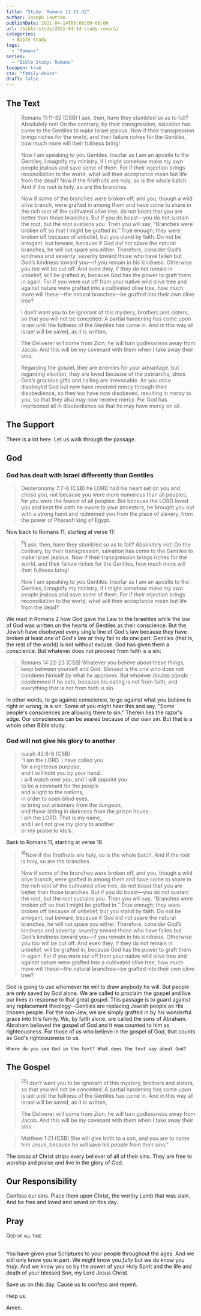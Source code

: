```yaml
---
title: "Study: Romans 11:11-32"
author: Joseph Louthan
publishDate: 2021-04-14T06:00:00-06:00
url: /bible-study/2021-04-14-study-romans/
categories:
  - Bible Study
tags:
  - "Romans"
series:
  - "Bible Study: Romans"
tocopen: true
css: "family-devos"
draft: false
---
```

## The Text

>Romans 11:11-32 (CSB) I ask, then, have they stumbled so as to fall? Absolutely not! On the contrary, by their transgression, salvation has come to the Gentiles to make Israel jealous. Now if their transgression brings riches for the world, and their failure riches for the Gentiles, how much more will their fullness bring!
>
>Now I am speaking to you Gentiles. Insofar as I am an apostle to the Gentiles, I magnify my ministry, if I might somehow make my own people jealous and save some of them. For if their rejection brings reconciliation to the world, what will their acceptance mean but life from the dead? Now if the firstfruits are holy, so is the whole batch. And if the root is holy, so are the branches.
>
>Now if some of the branches were broken off, and you, though a wild olive branch, were grafted in among them and have come to share in the rich root of the cultivated olive tree, do not boast that you are better than those branches. But if you do boast—you do not sustain the root, but the root sustains you. Then you will say, “Branches were broken off so that I might be grafted in.” True enough; they were broken off because of unbelief, but you stand by faith. Do not be arrogant, but beware, because if God did not spare the natural branches, he will not spare you either. Therefore, consider God’s kindness and severity: severity toward those who have fallen but God’s kindness toward you—if you remain in his kindness. Otherwise you too will be cut off. And even they, if they do not remain in unbelief, will be grafted in, because God has the power to graft them in again. For if you were cut off from your native wild olive tree and against nature were grafted into a cultivated olive tree, how much more will these—the natural branches—be grafted into their own olive tree?
>
>I don’t want you to be ignorant of this mystery, brothers and sisters, so that you will not be conceited: A partial hardening has come upon Israel until the fullness of the Gentiles has come in. And in this way all Israel will be saved, as it is written,
>
>The Deliverer will come from Zion;
>he will turn godlessness away from Jacob.
>And this will be my covenant with them
>when I take away their sins.
>
>Regarding the gospel, they are enemies for your advantage, but regarding election, they are loved because of the patriarchs, since God’s gracious gifts and calling are irrevocable. As you once disobeyed God but now have received mercy through their disobedience, so they too have now disobeyed, resulting in mercy to you, so that they also may now receive mercy. For God has imprisoned all in disobedience so that he may have mercy on all.

## The Support

There is a lot here. Let us walk through the passage.

## God

### God has dealt with Israel differently than Gentiles

>Deuteronomy 7:7-8 (CSB) he LORD had his heart set on you and chose you, not because you were more numerous than all peoples, for you were the fewest of all peoples. But because the LORD loved you and kept the oath he swore to your ancestors, he brought you out with a strong hand and redeemed you from the place of slavery, from the power of Pharaoh king of Egypt.

Now back to Romans 11, starting at verse 11:

><sup>11</sup>I ask, then, have they stumbled so as to fall? Absolutely not! On the contrary, by their transgression, salvation has come to the Gentiles to make Israel jealous. Now if their transgression brings riches for the world, and their failure riches for the Gentiles, how much more will their fullness bring!
>
>Now I am speaking to you Gentiles. Insofar as I am an apostle to the Gentiles, I magnify my ministry, if I might somehow make my own people jealous and save some of them. For if their rejection brings reconciliation to the world, what will their acceptance mean but life from the dead?

We read in Romans 2 how God gave the Law to the Israelites while the law of God was written on the hearts of Gentiles as their conscience. But the Jewish have disobeyed every single line of God's law because they have broken at least one of God's law or they fail to do one part. Gentiles (that is, the rest of the world) is not without excuse. God has given them a conscience. But whatever does not proceed from faith is a sin:

>Romans 14:22-23 (CSB) Whatever you believe about these things, keep between yourself and God. Blessed is the one who does not condemn himself by what he approves. But whoever doubts stands condemned if he eats, because his eating is not from faith, and everything that is not from faith is sin.

In other words, to go against conscience, to go against what you believe is right or wrong, is a sin. Some of you might hear this and say, "Some people's consciences are allowing them to sin." Therein lies the razor's edge. Our consciences can be seared because of our own sin. But that is a whole other Bible study.

### God will not give his glory to another

>Isaiah 42:6-8 (CSB)  
>“I am the LORD. I have called you  
>for a righteous purpose,  
>and I will hold you by your hand.  
>I will watch over you, and I will appoint you  
>to be a covenant for the people  
>and a light to the nations,  
>in order to open blind eyes,  
>to bring out prisoners from the dungeon,  
>and those sitting in darkness from the prison house.  
>I am the LORD. That is my name,  
>and I will not give my glory to another  
>or my praise to idols.

Back to Romans 11, starting at verse 16

><sup>16</sup>Now if the firstfruits are holy, so is the whole batch. And if the root is holy, so are the branches.
>
>Now if some of the branches were broken off, and you, though a wild olive branch, were grafted in among them and have come to share in the rich root of the cultivated olive tree, do not boast that you are better than those branches. But if you do boast—you do not sustain the root, but the root sustains you. Then you will say, “Branches were broken off so that I might be grafted in.” True enough; they were broken off because of unbelief, but you stand by faith. Do not be arrogant, but beware, because if God did not spare the natural branches, he will not spare you either. Therefore, consider God’s kindness and severity: severity toward those who have fallen but God’s kindness toward you—if you remain in his kindness. Otherwise you too will be cut off. And even they, if they do not remain in unbelief, will be grafted in, because God has the power to graft them in again. For if you were cut off from your native wild olive tree and against nature were grafted into a cultivated olive tree, how much more will these—the natural branches—be grafted into their own olive tree?

God is going to use whomever he will to draw anybody he will. But people are only saved by God alone. We are called to proclaim the gospel and live our lives in response to that great gospel. This passage is to guard against any replacement theology--Gentiles are replacing Jewish people as His chosen people. For the non-Jew, we are simply grafted in by his wonderful grace into this family. We, by faith alone, are called the sons of Abraham. Abraham believed the gospel of God and it was counted to him as righteousness. For those of us who believe in the gospel of God, that counts as God's righteousness to us.

`Where do you see God in the text? What does the text say about God?`

## The Gospel

><sup>25</sup>I don’t want you to be ignorant of this mystery, brothers and sisters, so that you will not be conceited: A partial hardening has come upon Israel until the fullness of the Gentiles has come in. And in this way all Israel will be saved, as it is written,
>
>The Deliverer will come from Zion;
>he will turn godlessness away from Jacob.
>And this will be my covenant with them
>when I take away their sins.

>Matthew 1:21 (CSB) She will give birth to a son, and you are to name him Jesus, because he will save his people from their sins.”

The cross of Christ strips every believer of all of their sins. They are free to worship and praise and live in the glory of God.

## Our Responsibility

Confess our sins. Place them upon Christ, the worthy Lamb that was slain. And be free and loved and saved on this day.

## Pray

<div style="font-variant: small-caps;">
God of all time
</div>
&nbsp;

You have given your Scriptures to your people throughout the ages. And we still only know you in part. We might know you *fully* but we do know you *truly*. And we know you so by the power of your Holy Spirit and the life and death of your blessed Son, my Lord Jesus Christ.

Save us on this day. Cause us to confess and repent.

Help us.

Amen.